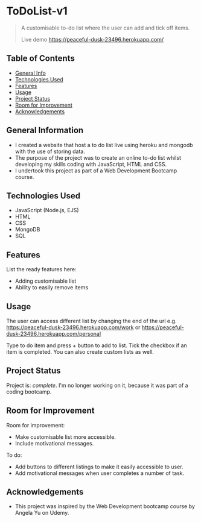 # ToDoList-v1

> A customisable to-do list where the user can add and tick off items. 
> 
> Live demo https://peaceful-dusk-23496.herokuapp.com/ 

## Table of Contents
* [General Info](#general-information)
* [Technologies Used](#technologies-used)
* [Features](#features)
* [Usage](#usage)
* [Project Status](#project-status)
* [Room for Improvement](#room-for-improvement)
* [Acknowledgements](#acknowledgements)


## General Information
- I created a website that host a to do list live using heroku and mongodb with the use of storing data. 
- The purpose of the project was to create an online to-do list whilst developing my skills coding with JavaScript, HTML and CSS.
- I undertook this project as part of a Web Development Bootcamp course.


## Technologies Used
- JavaScript (Node.js, EJS)
- HTML
- CSS
- MongoDB
- SQL


## Features
List the ready features here:
- Adding customisable list 
- Ability to easily remove items


## Usage
The user can access different list by changing the end of the url e.g. https://peaceful-dusk-23496.herokuapp.com/work or https://peaceful-dusk-23496.herokuapp.com/personal

Type to do item and press + button to add to list. Tick the checkbox if an item is completed. You can also create custom lists as well. 

## Project Status
Project is: _complete_. I'm no longer working on it, because it was part of a coding bootcamp. 


## Room for Improvement

Room for improvement:
- Make customisable list more accessible.
- Include motivational messages.

To do:
- Add buttons to different listings to make it easily accessible to user.
- Add motivational messages when user completes a number of task.


## Acknowledgements
- This project was inspired by the Web Development bootcamp course by Angela Yu on Udemy. 

